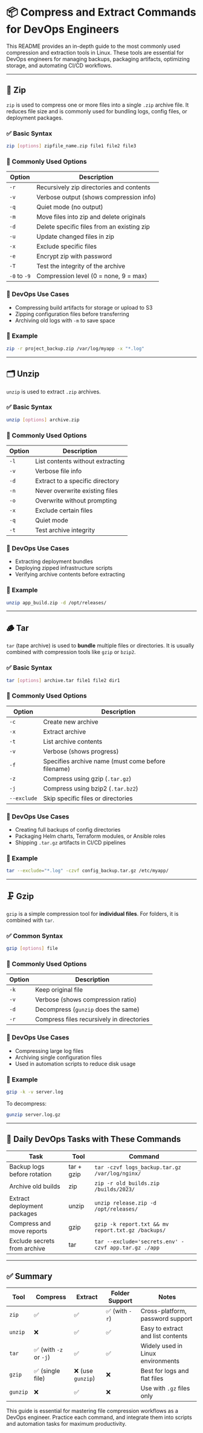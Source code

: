 # 📦 Compress and Extract Commands for DevOps Engineers

This README provides an in-depth guide to the most commonly used compression and extraction tools in Linux. These tools are essential for DevOps engineers for managing backups, packaging artifacts, optimizing storage, and automating CI/CD workflows.

---

## 🔐 **Zip**

`zip` is used to compress one or more files into a single `.zip` archive file. It reduces file size and is commonly used for bundling logs, config files, or deployment packages.

### ✅ Basic Syntax

```bash
zip [options] zipfile_name.zip file1 file2 file3
```

### 🔧 Commonly Used Options

| Option       | Description                                |
| ------------ | ------------------------------------------ |
| `-r`         | Recursively zip directories and contents   |
| `-v`         | Verbose output (shows compression info)    |
| `-q`         | Quiet mode (no output)                     |
| `-m`         | Move files into zip and delete originals   |
| `-d`         | Delete specific files from an existing zip |
| `-u`         | Update changed files in zip                |
| `-x`         | Exclude specific files                     |
| `-e`         | Encrypt zip with password                  |
| `-T`         | Test the integrity of the archive          |
| `-0` to `-9` | Compression level (0 = none, 9 = max)      |

### 📌 DevOps Use Cases

* Compressing build artifacts for storage or upload to S3
* Zipping configuration files before transferring
* Archiving old logs with `-m` to save space

### 📂 Example

```bash
zip -r project_backup.zip /var/log/myapp -x "*.log"
```

---

## 🗂️ **Unzip**

`unzip` is used to extract `.zip` archives.

### ✅ Basic Syntax

```bash
unzip [options] archive.zip
```

### 🔧 Commonly Used Options

| Option | Description                      |
| ------ | -------------------------------- |
| `-l`   | List contents without extracting |
| `-v`   | Verbose file info                |
| `-d`   | Extract to a specific directory  |
| `-n`   | Never overwrite existing files   |
| `-o`   | Overwrite without prompting      |
| `-x`   | Exclude certain files            |
| `-q`   | Quiet mode                       |
| `-t`   | Test archive integrity           |

### 📌 DevOps Use Cases

* Extracting deployment bundles
* Deploying zipped infrastructure scripts
* Verifying archive contents before extracting

### 📂 Example

```bash
unzip app_build.zip -d /opt/releases/
```

---

## 🪵 **Tar**

`tar` (tape archive) is used to **bundle** multiple files or directories. It is usually combined with compression tools like `gzip` or `bzip2`.

### ✅ Basic Syntax

```bash
tar [options] archive.tar file1 file2 dir1
```

### 🔧 Commonly Used Options

| Option      | Description                                        |
| ----------- | -------------------------------------------------- |
| `-c`        | Create new archive                                 |
| `-x`        | Extract archive                                    |
| `-t`        | List archive contents                              |
| `-v`        | Verbose (shows progress)                           |
| `-f`        | Specifies archive name (must come before filename) |
| `-z`        | Compress using gzip (`.tar.gz`)                    |
| `-j`        | Compress using bzip2 (`.tar.bz2`)                  |
| `--exclude` | Skip specific files or directories                 |

### 📌 DevOps Use Cases

* Creating full backups of config directories
* Packaging Helm charts, Terraform modules, or Ansible roles
* Shipping `.tar.gz` artifacts in CI/CD pipelines

### 📂 Example

```bash
tar --exclude="*.log" -czvf config_backup.tar.gz /etc/myapp/
```

---

## 🗜️ **Gzip**

`gzip` is a simple compression tool for **individual files**. For folders, it is combined with `tar`.

### ✅ Common Syntax

```bash
gzip [options] file
```

### 🔧 Commonly Used Options

| Option | Description                               |
| ------ | ----------------------------------------- |
| `-k`   | Keep original file                        |
| `-v`   | Verbose (shows compression ratio)         |
| `-d`   | Decompress (`gunzip` does the same)       |
| `-r`   | Compress files recursively in directories |

### 📌 DevOps Use Cases

* Compressing large log files
* Archiving single configuration files
* Used in automation scripts to reduce disk usage

### 📂 Example

```bash
gzip -k -v server.log
```

To decompress:

```bash
gunzip server.log.gz
```

---

## 🧪 Daily DevOps Tasks with These Commands

| Task                         | Tool       | Command                                              |
| ---------------------------- | ---------- | ---------------------------------------------------- |
| Backup logs before rotation  | tar + gzip | `tar -czvf logs_backup.tar.gz /var/log/nginx/`       |
| Archive old builds           | zip        | `zip -r old_builds.zip /builds/2023/`                |
| Extract deployment packages  | unzip      | `unzip release.zip -d /opt/releases/`                |
| Compress and move reports    | gzip       | `gzip -k report.txt && mv report.txt.gz /backups/`   |
| Exclude secrets from archive | tar        | `tar --exclude='secrets.env' -czvf app.tar.gz ./app` |

---

## ✅ Summary

| Tool     | Compress              | Extract          | Folder Support | Notes                             |
| -------- | --------------------- | ---------------- | -------------- | --------------------------------- |
| `zip`    | ✅                     | ✅                | ✅ (with `-r`)  | Cross-platform, password support  |
| `unzip`  | ❌                     | ✅                | ✅              | Easy to extract and list contents |
| `tar`    | ✅ (with `-z` or `-j`) | ✅                | ✅              | Widely used in Linux environments |
| `gzip`   | ✅ (single file)       | ❌ (use `gunzip`) | ❌              | Best for logs and flat files      |
| `gunzip` | ❌                     | ✅                | ❌              | Use with `.gz` files only         |

This guide is essential for mastering file compression workflows as a DevOps engineer. Practice each command, and integrate them into scripts and automation tasks for maximum productivity.
